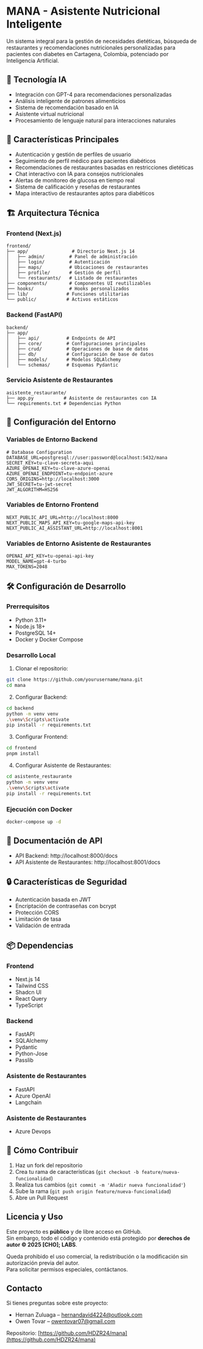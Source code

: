 # MANA - Asistente Nutricional Inteligente


Un sistema integral para la gestión de necesidades dietéticas, búsqueda de restaurantes y recomendaciones nutricionales personalizadas para pacientes con diabetes en Cartagena, Colombia, potenciado por Inteligencia Artificial.

## 🤖 Tecnología IA

- Integración con GPT-4 para recomendaciones personalizadas
- Análisis inteligente de patrones alimenticios
- Sistema de recomendación basado en IA
- Asistente virtual nutricional
- Procesamiento de lenguaje natural para interacciones naturales

## 🚀 Características Principales

- Autenticación y gestión de perfiles de usuario
- Seguimiento de perfil médico para pacientes diabéticos
- Recomendaciones de restaurantes basadas en restricciones dietéticas
- Chat interactivo con IA para consejos nutricionales
- Alertas de monitoreo de glucosa en tiempo real
- Sistema de calificación y reseñas de restaurantes
- Mapa interactivo de restaurantes aptos para diabéticos

## 🏗️ Arquitectura Técnica

### Frontend (Next.js)
```tree
frontend/
├── app/                # Directorio Next.js 14
│   ├── admin/         # Panel de administración
│   ├── login/         # Autenticación
│   ├── maps/          # Ubicaciones de restaurantes
│   ├── profile/       # Gestión de perfil
│   └── restaurants/   # Listado de restaurantes
├── components/        # Componentes UI reutilizables
├── hooks/             # Hooks personalizados
├── lib/              # Funciones utilitarias
└── public/           # Activos estáticos
```

### Backend (FastAPI)
```tree
backend/
├── app/
│   ├── api/          # Endpoints de API
│   ├── core/         # Configuraciones principales
│   ├── crud/         # Operaciones de base de datos
│   ├── db/           # Configuración de base de datos
│   ├── models/       # Modelos SQLAlchemy
│   └── schemas/      # Esquemas Pydantic
```

### Servicio Asistente de Restaurantes
```tree
asistente_restaurante/
├── app.py           # Asistente de restaurantes con IA
└── requirements.txt # Dependencias Python
```

## 🔧 Configuración del Entorno

### Variables de Entorno Backend
```env
# Database Configuration
DATABASE_URL=postgresql://user:password@localhost:5432/mana
SECRET_KEY=tu-clave-secreta-aqui
AZURE_OPENAI_KEY=tu-clave-azure-openai
AZURE_OPENAI_ENDPOINT=tu-endpoint-azure
CORS_ORIGINS=http://localhost:3000
JWT_SECRET=tu-jwt-secret
JWT_ALGORITHM=HS256
```

### Variables de Entorno Frontend
```env
NEXT_PUBLIC_API_URL=http://localhost:8000
NEXT_PUBLIC_MAPS_API_KEY=tu-google-maps-api-key
NEXT_PUBLIC_AI_ASSISTANT_URL=http://localhost:8001
```

### Variables de Entorno Asistente de Restaurantes
```env
OPENAI_API_KEY=tu-openai-api-key
MODEL_NAME=gpt-4-turbo
MAX_TOKENS=2048
```

## 🛠️ Configuración de Desarrollo

### Prerrequisitos
- Python 3.11+
- Node.js 18+
- PostgreSQL 14+
- Docker y Docker Compose

### Desarrollo Local

1. Clonar el repositorio:
```bash
git clone https://github.com/yourusername/mana.git
cd mana
```

2. Configurar Backend:
```bash
cd backend
python -m venv venv
.\venv\Scripts\activate
pip install -r requirements.txt
```

3. Configurar Frontend:
```bash
cd frontend
pnpm install
```

4. Configurar Asistente de Restaurantes:
```bash
cd asistente_restaurante
python -m venv venv
.\venv\Scripts\activate
pip install -r requirements.txt
```

### Ejecución con Docker

```bash
docker-compose up -d
```

## 📝 Documentación de API

- API Backend: http://localhost:8000/docs
- API Asistente de Restaurantes: http://localhost:8001/docs

## 🔒 Características de Seguridad

- Autenticación basada en JWT
- Encriptación de contraseñas con bcrypt
- Protección CORS
- Limitación de tasa
- Validación de entrada

## 📦 Dependencias

### Frontend
- Next.js 14
- Tailwind CSS
- Shadcn UI
- React Query
- TypeScript

### Backend
- FastAPI
- SQLAlchemy
- Pydantic
- Python-Jose
- Passlib

### Asistente de Restaurantes
- FastAPI
- Azure OpenAI
- Langchain

### Asistente de Restaurantes
- Azure Devops


## 👥 Cómo Contribuir

1. Haz un fork del repositorio
2. Crea tu rama de características (`git checkout -b feature/nueva-funcionalidad`)
3. Realiza tus cambios (`git commit -m 'Añadir nueva funcionalidad'`)
4. Sube la rama (`git push origin feature/nueva-funcionalidad`)
5. Abre un Pull Request

## Licencia y Uso

Este proyecto es **público** y de libre acceso en GitHub.  
Sin embargo, todo el código y contenido está protegido por **derechos de autor © 2025 [CHO]; LABS**.  

Queda prohibido el uso comercial, la redistribución o la modificación sin autorización previa del autor.  
Para solicitar permisos especiales, contáctanos.

## Contacto

Si tienes preguntas sobre este proyecto:

- Hernan Zuluaga – [hernandavid4224@outlook.com](mailto:hernandavid4224@outlook.com)
- Owen Tovar – [owentovar07@gmail.com](mailto:owentovar07@gmail.com)  

Repositorio: [https://github.com/HDZR24/mana](https://github.com/HDZR24/mana)

